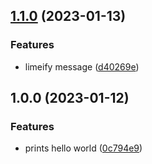 ## [1.1.0](https://github.com/JoelSven/trainee-release-with-git/compare/v1.0.0...v1.1.0) (2023-01-13)


### Features

* limeify message ([d40269e](https://github.com/JoelSven/trainee-release-with-git/commit/d40269e08c6cbdb7805c84dbc6077e58ee6ddfdb))

## 1.0.0 (2023-01-12)


### Features

* prints hello world ([0c794e9](https://github.com/Lundalogik/trainee-release-with-git/commit/0c794e9059097481ba270262b3117e13f0cccd66))
